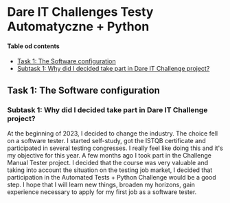 # Dare IT Challenges Testy Automatyczne + Python

#### Table od contents
* [Task 1: The Software configuration](#task-1:-the-software-configuration)
* [Subtask 1: Why did I decided take part in Dare IT Challenge project?](#subtask-1:-why-did-I-decided-take-part-in-dare-it-challenge-project?)

## Task 1: The Software configuration
### Subtask 1: Why did I decided take part in Dare IT Challenge project?

At the beginning of 2023, I decided to change the industry. The choice fell on a software tester. I started self-study, got the ISTQB certificate and participated in several testing congresses. I really feel like doing this and it's my objective for this year. A few months ago I took part in the Challenge Manual Tester project. I decided that the course was very valuable and taking into account the situation on the testing job market, I decided that participation in the Automated Tests + Python Challenge would be a good step. I hope that I will learn new things, broaden my horizons, gain experience necessary to apply for my first job as a software tester.

